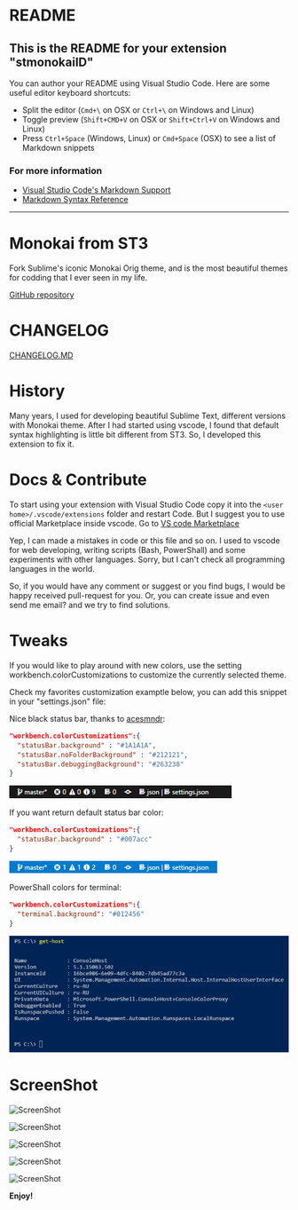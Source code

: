 # README
## This is the README for your extension "stmonokaiID"
You can author your README using Visual Studio Code.  Here are some useful editor keyboard shortcuts:

* Split the editor (`Cmd+\` on OSX or `Ctrl+\` on Windows and Linux)
* Toggle preview (`Shift+CMD+V` on OSX or `Shift+Ctrl+V` on Windows and Linux)
* Press `Ctrl+Space` (Windows, Linux) or `Cmd+Space` (OSX) to see a list of Markdown snippets

### For more information
* [Visual Studio Code's Markdown Support](http://code.visualstudio.com/docs/languages/markdown)
* [Markdown Syntax Reference](https://help.github.com/articles/markdown-basics/)

----------

# Monokai from ST3
Fork Sublime's iconic Monokai Orig theme, and is the most beautiful themes for codding that I ever seen in my life.

[GitHub repository](https://github.com/TODO)

# CHANGELOG
[CHANGELOG.MD](CHANGELOG.md)

# History
Many years, I used for developing beautiful Sublime Text, different versions with Monokai theme. After I had started using vscode, I found that default syntax highlighting is little bit different from ST3. So, I developed this extension to fix it.

# Docs & Contribute  
To start using your extension with Visual Studio Code copy it into the `<user home>/.vscode/extensions` folder and restart Code. But I suggest you to use official Marketplace inside vscode. Go to [VS code Marketplace](https://TODO)

Yep, I can made a mistakes in code or this file and so on. I used to vscode for web developing, writing scripts (Bash, PowerShall) and some experiments with other languages. Sorry, but I can't check all programming languages in the world.

So, if you would have any comment or suggest or you find bugs, I would be happy received pull-request for you. Or, you can create issue and even send me email? and we try to find solutions.

# Tweaks
If you would like to play around with new colors, use the setting workbench.colorCustomizations to customize the currently selected theme.

Check my favorites customization examptle below, you can add this snippet in your "settings.json" file:

Nice black status bar, thanks to [acesmndr](https://stackoverflow.com/questions/42780975/visual-studio-code-status-bar-color):

```json
"workbench.colorCustomizations":{
  "statusBar.background" : "#1A1A1A",
  "statusBar.noFolderBackground" : "#212121",
  "statusBar.debuggingBackground": "#263238"
}
```
![tweak_1](screnshots/tweak_1.png)

If you want return default status bar color:
```json
"workbench.colorCustomizations":{
  "statusBar.background" : "#007acc"
}
```
![tweak_2](screnshots/tweak_2.png)

PowerShall colors for terminal:

```json
"workbench.colorCustomizations":{
  "terminal.background": "#012456"
}
```
![tweak_3](screnshots/tweak_3.png)


# ScreenShot
![ScreenShot](https://raw.githubusercontent.com/Binaryify/OneDark-Pro/master/static/screenshot1.png)

![ScreenShot](https://raw.githubusercontent.com/Binaryify/OneDark-Pro/master/static/php.png)

![ScreenShot](https://raw.githubusercontent.com/Binaryify/OneDark-Pro/master/static/screenshot2.png)

![ScreenShot](https://raw.githubusercontent.com/Binaryify/OneDark-Pro/master/static/js.png)

![ScreenShot](https://raw.githubusercontent.com/Binaryify/OneDark-Pro/master/static/cpp.png)

**Enjoy!**